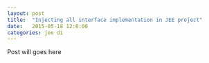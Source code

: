 ```yaml
---
layout: post
title:  "Injecting all interface implementation in JEE project"
date:   2015-05-18 12:0:00
categories: jee di
---
```


Post will goes here